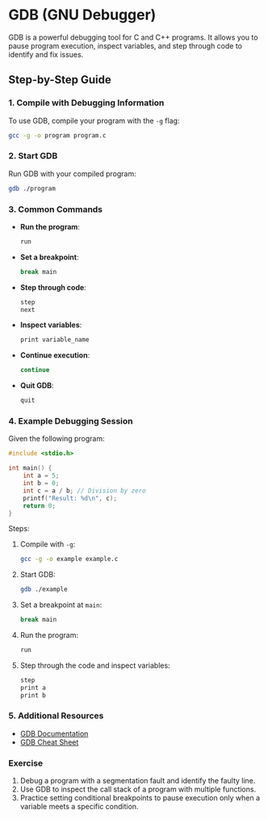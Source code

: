 # GDB (GNU Debugger)

GDB is a powerful debugging tool for C and C++ programs. It allows you to pause program execution, inspect variables, and step through code to identify and fix issues.

## Step-by-Step Guide

### 1. Compile with Debugging Information
To use GDB, compile your program with the `-g` flag:
```bash
gcc -g -o program program.c
```

### 2. Start GDB
Run GDB with your compiled program:
```bash
gdb ./program
```

### 3. Common Commands
- **Run the program**:
  ```bash
  run
  ```
- **Set a breakpoint**:
  ```bash
  break main
  ```
- **Step through code**:
  ```bash
  step
  next
  ```
- **Inspect variables**:
  ```bash
  print variable_name
  ```
- **Continue execution**:
  ```bash
  continue
  ```
- **Quit GDB**:
  ```bash
  quit
  ```

### 4. Example Debugging Session
Given the following program:
```c
#include <stdio.h>

int main() {
    int a = 5;
    int b = 0;
    int c = a / b; // Division by zero
    printf("Result: %d\n", c);
    return 0;
}
```

Steps:
1. Compile with `-g`:
   ```bash
   gcc -g -o example example.c
   ```
2. Start GDB:
   ```bash
   gdb ./example
   ```
3. Set a breakpoint at `main`:
   ```bash
   break main
   ```
4. Run the program:
   ```bash
   run
   ```
5. Step through the code and inspect variables:
   ```bash
   step
   print a
   print b
   ```

### 5. Additional Resources
- [GDB Documentation](https://www.gnu.org/software/gdb/documentation/)
- [GDB Cheat Sheet](https://darkdust.net/files/GDB%20Cheat%20Sheet.pdf)

### Exercise
1. Debug a program with a segmentation fault and identify the faulty line.
2. Use GDB to inspect the call stack of a program with multiple functions.
3. Practice setting conditional breakpoints to pause execution only when a variable meets a specific condition.